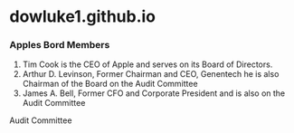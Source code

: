 # dowluke1.github.io
<!DOCTYPE html>
<html>
	<head>
		<title>Histoy of Apple</title>
	</head>
	<body>
		<h3>Apples Bord Members</h3>
			<ol>
				<li>Tim Cook is the CEO of Apple and serves on its Board of Directors.</li>	
				<li>Arthur D. Levinson, Former Chairman and CEO, Genentech he is also Chairman of the Board on the Audit Committee</li>
				<li>James A. Bell, Former CFO and Corporate President and is also on the Audit Committee</li>
			</ol>	Audit Committee
